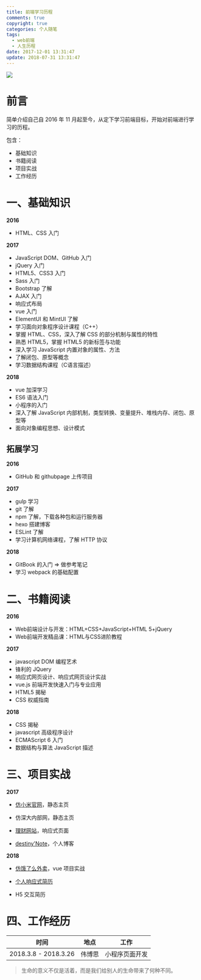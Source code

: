 ```yaml
---
title: 前端学习历程
comments: true
copyright: true
categories: 个人随笔
tags:
  - web前端
  - 人生历程
date: 2017-12-01 13:31:47
update: 2018-07-31 13:31:47
---
```

![](https://timgsa.baidu.com/timg?image&quality=80&size=b9999_10000&sec=1512117101258&di=7b80a70a82946071324486b1f5e7664c&imgtype=0&src=http%3A%2F%2Ftxt22262.book118.com%2F2017%2F0302%2Fbook94113%2F94112182.jpg)

# 前言

简单介绍自己自 2016 年 11 月起至今，从定下学习前端目标，开始对前端进行学习的历程。

包含：
- 基础知识
- 书籍阅读
- 项目实战
- 工作经历

<!-- more -->

# 一、基础知识

**2016**
- HTML、CSS 入门

**2017**
- JavaScript DOM、GitHub 入门
- jQuery 入门
- HTML5、CSS3 入门
- Sass 入门
- Bootstrap 了解
- AJAX 入门
- 响应式布局
- vue 入门
- ElementUI 和 MintUI 了解
- 学习面向对象程序设计课程（C++）
- 掌握 HTML、CSS，深入了解 CSS 的部分机制与属性的特性
- 熟悉 HTML5，掌握 HTML5 的新标签与功能
- 深入学习 JavaScript 内置对象的属性、方法
- 了解闭包、原型等概念
- 学习数据结构课程（C语言描述）

**2018**
- vue 加深学习
- ES6 语法入门
- 小程序的入门
- 深入了解 JavaScript 内部机制，类型转换、变量提升、堆栈内存、闭包、原型等
- 面向对象编程思想、设计模式

## 拓展学习

**2016**
- GitHub 和 githubpage 上传项目

**2017**
- gulp 学习
- git 了解
- npm 了解，下载各种包和运行服务器
- hexo 搭建博客
- ESLint 了解
- 学习计算机网络课程，了解 HTTP 协议

**2018**
- GitBook 的入门 => 做参考笔记
- 学习 webpack 的基础配置


# 二、书籍阅读

**2016**

- Web前端设计与开发：HTML+CSS+JavaScript+HTML 5+jQuery
- Web前端开发精品课：HTML与CSS进阶教程

**2017**

- javascript DOM 编程艺术
- 锋利的 JQuery
- 响应式网页设计、响应式网页设计实战
- vue.js 前端开发快速入门与专业应用
- HTML5 揭秘
- CSS 权威指南

**2018**
- CSS 揭秘
- javascript 高级程序设计
- ECMAScript 6 入门
- 数据结构与算法 JavaScript 描述

# 三、项目实战

**2017**
- [仿小米官网](https://destinytaoer.github.io/xiaomi)，静态主页

- 仿深大内部网，静态主页

- [理财网站](https://destinytaoer.github.io/Responsive/)，响应式页面

- [destiny'Note](http://destinytaoer.cn/)，个人博客

**2018**
- [仿饿了么外卖](https://github.com/destinytaoer/elmsell)，vue 项目实战

- [个人响应式简历](https://destinytaoer.github.io/resume/)

- H5 交互简历


# 四、工作经历

|时间|地点|工作|
|:---:|:---:|:---:|
|2018.3.8 - 2018.3.26 |伟博思 |小程序页面开发|

<blockquote class="blockquote-center">生命的意义不仅是活着，而是我们给别人的生命带来了何种不同。</blockquote>
